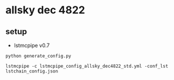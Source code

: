 # allsky dec 4822 

## setup

- lstmcpipe v0.7
```
python generate_config.py
```

```
lstmcpipe -c lstmcpipe_config_allsky_dec4822_std.yml -conf_lst lstchain_config.json
```

